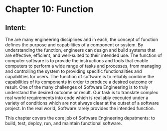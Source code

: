 # Chapter 10: Function

## Intent:
The are many engineering disciplines and in each, the concept of function defines the purpose and capabilities of a component or system.  By understanding the function, engineers can design and build systems that are effective, efficient, and well-suited to their intended use.  The function of computer software is to provide the instructions and tools that enable computers to perform a wide range of tasks and processes, from managing and controlling the system to providing specific functionalities and capabilities for users.  The function of software is to reliably combine the capabilities of its components in order to produce a desired outcome or result.  One of the many challenges of Software Engineering is to truly understand the desired outcome or result.  Our task is to translate complex real world requirements into code which is realiably executed under a variety of conditions which are not always clear at the outset of a software project.  In the real world, Software rarely provides the intended function.

This chapter covers the core job of Software Engineering depatments: to build, test, deploy, run, and maintain functional software.
